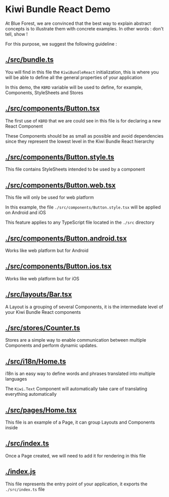
# Kiwi Bundle React Demo

At Blue Forest, we are convinced that the best way to explain abstract concepts is to illustrate them with concrete examples. In other words : don't tell, show !

For this purpose, we suggest the following guideline :


## [./src/bundle.ts](./src/bundle.ts)
You will find in this file the `KiwiBundleReact` initialization, this is where you will be able to define all the general properties of your application

In this demo, the `KBRD` variable will be used to define, for example, Components, StyleSheets and Stores


## [./src/components/Button.tsx](./src/components/Button.tsx)
The first use of `KBRD` that we are could see in this file is for declaring a new React Component

These Components should be as small as possible and avoid dependencies since they represent the lowest level in the Kiwi Bundle React hierarchy


## [./src/components/Button.style.ts](./src/components/Button.style.ts)
This file contains StyleSheets intended to be used by a component


## [./src/components/Button.web.tsx](./src/components/Button.web.tsx)
This file will only be used for web platform

In this example, the file `./src/components/Button.style.tsx` will be applied on Android and iOS

This feature applies to any TypeScript file located in the `./src` directory


## [./src/components/Button.android.tsx](./src/components/Button.android.tsx)
Works like web platform but for Android


## [./src/components/Button.ios.tsx](./src/components/Button.ios.tsx)
Works like web platform but for iOS


## [./src/layouts/Bar.tsx](./src/layouts/Bar.tsx)
A Layout is a grouping of several Components, it is the intermediate level of your Kiwi Bundle React components


## [./src/stores/Counter.ts](./src/stores/Counter.ts)
Stores are a simple way to enable communication between multiple Components and perform dynamic updates.


## [./src/i18n/Home.ts](./src/i18n/Home.ts)
i18n is an easy way to define words and phrases translated into multiple languages

The `Kiwi.Text` Component will automatically take care of translating everything automatically


## [./src/pages/Home.tsx](./src/pages/Home.tsx)
This file is an example of a Page, it can group Layouts and Components inside


## [./src/index.ts](./src/index.ts)
Once a Page created, we will need to add it for rendering in this file


## [./index.js](./index.js)
This file represents the entry point of your application, it exports the `./src/index.ts` file
